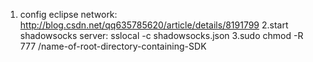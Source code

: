 1. config eclipse network:
http://blog.csdn.net/qq635785620/article/details/8191799
2.start shadowsocks server:
sslocal -c shadowsocks.json
3.sudo chmod -R 777 /name-of-root-directory-containing-SDK

